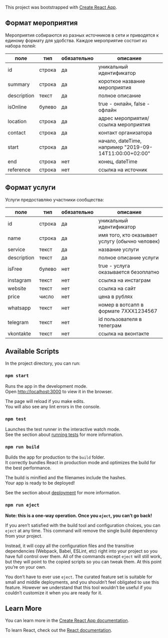 This project was bootstrapped with [Create React App](https://github.com/facebook/create-react-app).

## Формат мероприятия

Мероприятия собираются из разных источников в сети и приводятся к единому формату для удобства. Каждое мероприятие состоит из набора полей:

| поле        | тип    | обязательно | описание                                                |
|-------------|--------|-------------|---------------------------------------------------------|
| id          | строка | да          | уникальный идентификатор                                |
| summary     | строка | да          | короткое название мероприятия                           |
| description | текст  | да          | полное описание                                         |
| isOnline    | булево | да          | true - онлайн, false - офлайн                           |
| location    | строка | да          | адрес мероприятия/ссылка мероприятия                    |
| contact     | строка | да          | контакт организатора                                    |
| start       | строка | да          | начало, dateTime, например "2019-09-14T11:00:00+02:00"  |
| end         | строка | нет         | конец, dateTime                                         |
| reference   | строка | нет         | ссылка на источник                                      |

## Формат услуги

Услуги предоставляю участники сообщества:

| поле        | тип    | обязательно | описание                                                |
|-------------|--------|-------------|---------------------------------------------------------|
| id          | строка | да          | уникальный идентификатор                                |
| name        | строка | да          | имя того, кто оказывает услугу (обычно человек)         |
| service     | текст  | да          | название услуги                                         |
| description | текст  | да          | полное описание услуги                                  |
| isFree      | булево | нет         | true - услуга оказывается безоплатно                    |
| instagram   | текст  | нет         | ссылка на инстаграм                                     |
| website     | текст  | нет         | ссылка на сайт                                          |
| price       | число  | нет         | цена в рублях                                           |
| whatsapp    | текст  | нет         | номер в вотсапп в формате 7XXX1234567                   |
| telegram    | текст  | нет         | id пользователя в телеграм                              |
| vkontakte   | текст  | нет         | ссылка на вконтакте                                     |


## Available Scripts

In the project directory, you can run:

### `npm start`

Runs the app in the development mode.<br>
Open [http://localhost:3000](http://localhost:3000) to view it in the browser.

The page will reload if you make edits.<br>
You will also see any lint errors in the console.

### `npm test`

Launches the test runner in the interactive watch mode.<br>
See the section about [running tests](https://facebook.github.io/create-react-app/docs/running-tests) for more information.

### `npm run build`

Builds the app for production to the `build` folder.<br>
It correctly bundles React in production mode and optimizes the build for the best performance.

The build is minified and the filenames include the hashes.<br>
Your app is ready to be deployed!

See the section about [deployment](https://facebook.github.io/create-react-app/docs/deployment) for more information.

### `npm run eject`

**Note: this is a one-way operation. Once you `eject`, you can’t go back!**

If you aren’t satisfied with the build tool and configuration choices, you can `eject` at any time. This command will remove the single build dependency from your project.

Instead, it will copy all the configuration files and the transitive dependencies (Webpack, Babel, ESLint, etc) right into your project so you have full control over them. All of the commands except `eject` will still work, but they will point to the copied scripts so you can tweak them. At this point you’re on your own.

You don’t have to ever use `eject`. The curated feature set is suitable for small and middle deployments, and you shouldn’t feel obligated to use this feature. However we understand that this tool wouldn’t be useful if you couldn’t customize it when you are ready for it.

## Learn More

You can learn more in the [Create React App documentation](https://facebook.github.io/create-react-app/docs/getting-started).

To learn React, check out the [React documentation](https://reactjs.org/).
